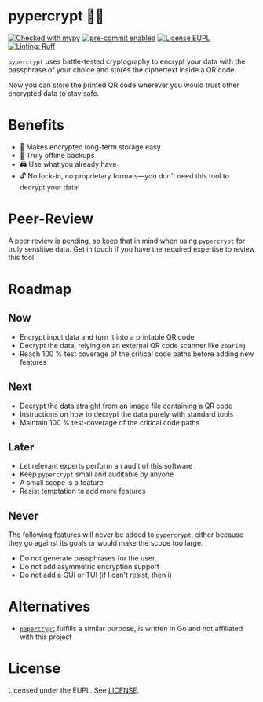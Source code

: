 # pypercrypt 📄🔐

[![Checked with mypy](https://img.shields.io/badge/mypy-checked-green)](https://mypy-lang.org/)
[![pre-commit enabled](https://img.shields.io/badge/pre--commit-enabled-success?logo=pre-commit)](./.pre-commit-config.yaml)
[![License EUPL](https://img.shields.io/badge/license-EUPL-green)](./LICENSE)
[![Linting: Ruff](https://img.shields.io/endpoint?url=https://raw.githubusercontent.com/charliermarsh/ruff/main/assets/badge/v2.json)](https://github.com/astral-sh/ruff)

`pypercrypt` uses battle-tested cryptography to encrypt your data with the passphrase of your choice
and stores the ciphertext inside a QR code.

Now you can store the printed QR code wherever you would trust other encrypted data to stay safe.

# Benefits

- 🔐 Makes encrypted long-term storage easy
- 📵 Truly offline backups
- 🖨️ Use what you already have
- 🔓 No lock-in, no proprietary formats—you don't need this tool to decrypt your data!

# Peer-Review

A peer review is pending, so keep that in mind when using `pypercrypt` for truly sensitive data.
Get in touch if you have the required expertise to review this tool.

# Roadmap

## Now

- Encrypt input data and turn it into a printable QR code
- Decrypt the data, relying on an external QR code scanner like `zbarimg`
- Reach 100 % test coverage of the critical code paths before adding new features

## Next

- Decrypt the data straight from an image file containing a QR code
- Instructions on how to decrypt the data purely with standard tools
- Maintain 100 % test-coverage of the critical code paths

## Later

- Let relevant experts perform an audit of this software
- Keep `pypercrypt` small and auditable by anyone
- A small scope is a feature
- Resist temptation to add more features

## Never

The following features will never be added to `pypercrypt`, either because they go against its goals or would
make the scope too large.

- Do not generate passphrases for the user
- Do not add asymmetric encryption support
- Do not add a GUI or TUI (if I can't resist, then i)

# Alternatives

- [`papercrypt`](https://github.com/TMUniversal/papercrypt) fulfills a similar purpose, is written in Go and
  not affiliated with this project

# License

Licensed under the EUPL. See [LICENSE](./LICENSE).